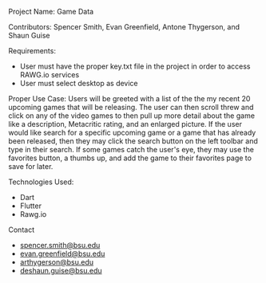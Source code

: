 Project Name:
Game Data

Contributors:
Spencer Smith, Evan Greenfield, Antone Thygerson, and Shaun Guise

Requirements:
- User must have the proper key.txt file in the project in order to access RAWG.io services 
- User must select desktop as device

Proper Use Case:
     Users will be greeted with a list of the the my recent 20 upcoming games that will be releasing.
The user can then scroll threw and click on any of the video games to then pull up more detail about
the game like a description, Metacritic rating, and an enlarged picture. If the user would like search
for a specific upcoming game or a game that has already been released, then they may click the search
button on the left toolbar and type in their search. If some games catch the user's eye, they may use
the favorites button, a thumbs up, and add the game to their favorites page to save for later.

Technologies Used:
- Dart
- Flutter
- Rawg.io

Contact
- spencer.smith@bsu.edu
- evan.greenfield@bsu.edu
- arthygerson@bsu.edu
- deshaun.guise@bsu.edu
